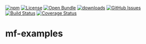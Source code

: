 [![npm](https://img.shields.io/npm/v/mf-examples.svg)](https://www.npmjs.com/package/mf-examples)
[![License](https://img.shields.io/badge/License-BSD%203--Clause-blue.svg)](https://opensource.org/licenses/BSD-3-Clause)
[![Open Bundle](https://bundlejs.com/badge-light.svg)](https://bundlejs.com/?q=mf-examples)
[![downloads](http://img.shields.io/npm/dm/mf-examples.svg?style=flat-square)](https://npmjs.org/package/mf-examples)
[![GitHub Issues](https://img.shields.io/github/issues/arlac77/mf-examples.svg?style=flat-square)](https://github.com/arlac77/mf-examples/issues)
[![Build Status](https://img.shields.io/endpoint.svg?url=https%3A%2F%2Factions-badge.atrox.dev%2Farlac77%2Fmf-examples%2Fbadge\&style=flat)](https://actions-badge.atrox.dev/arlac77/mf-examples/goto)
[![Coverage Status](https://coveralls.io/repos/arlac77/mf-examples/badge.svg)](https://coveralls.io/github/arlac77/mf-examples)
# mf-examples